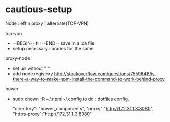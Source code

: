 # cautious-setup

Node : effin proxy | alternate(TCP-VPN)

tcp-vpn 
* --BEGIN-- till --END-- save in a .ca file
* setup necessary libraries for the same

proxy-node 
* set url without " "
* add node registery
http://stackoverflow.com/questions/7559648/is-there-a-way-to-make-npm-install-the-command-to-work-behind-proxy

bower 
* sudo chown -R ~/.npm|~/.config
to do :
dotfiles config.


  "directory": "bower_components",
  "proxy":"http://172.31.1.3:8080",
  "https-proxy":"http://172.31.1.3:8080"

